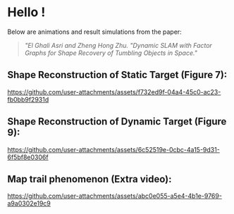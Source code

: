 # Hello !

Below are animations and result simulations from the paper:

>*"El Ghali Asri and Zheng Hong Zhu. "Dynamic SLAM with Factor Graphs for Shape Recovery of Tumbling Objects in Space."*

## **Shape Reconstruction of Static Target (Figure 7):**

https://github.com/user-attachments/assets/f732ed9f-04a4-45c0-ac23-fb0bb9f2931d

## **Shape Reconstruction of Dynamic Target (Figure 9):**

https://github.com/user-attachments/assets/6c52519e-0cbc-4a15-9d31-6f5bf8e0306f

## **Map trail phenomenon (Extra video):**

https://github.com/user-attachments/assets/abc0e055-a5e4-4b1e-9769-a9a0302e19c9
